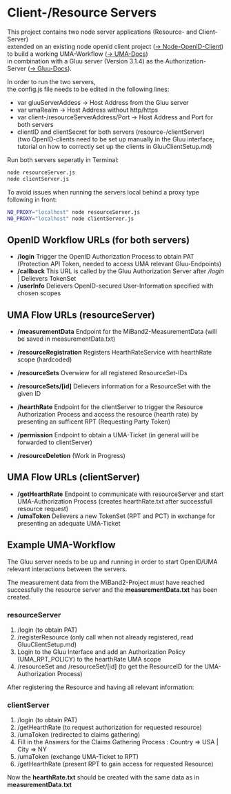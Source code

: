 Client-/Resource Servers
==============================
This project contains two node server applications (Resource- and Client-Server)  
extended on an existing node openid client project ([-> Node-OpenID-Client](https://github.com/panva/node-openid-client))  
to build a working UMA-Workflow
([-> UMA-Docs](https://docs.kantarainitiative.org/uma/rec-uma-core.html))  
in combination with a Gluu server (Version 3.1.4) as
the Authorization-Server ([-> Gluu-Docs](https://gluu.org/docs/ce/3.1.4/)).

In order to run the two servers,   
the config.js file needs to be edited in the following lines:
- var gluuServerAddess -> Host Address from the Gluu server
- var umaRealm -> Host Address without http/https
- var client-/resourceServerAddress/Port -> Host Address and Port for both servers
- clientID and clientSecret for both servers (resource-/clientServer)  
(two OpenID-clients need to be set up manually in the Gluu interface,  
tutorial on how to correctly set up the clients in GluuClientSetup.md)

Run both servers seperatly in Terminal:
```sh
node resourceServer.js
node clientServer.js
```
To avoid issues when running the servers local behind a proxy type following in front:
```sh
NO_PROXY="localhost" node resourceServer.js
NO_PROXY="localhost" node clientServer.js
```

OpenID Workflow URLs (for both servers)
---

- **/login** Trigger the OpenID Authorization Process to obtain PAT (Protection API Token, needed to access UMA relevant Gluu-Endpoints)
- **/callback** This URL is called by the Gluu Authorization Server after */login* | Delievers TokenSet
- **/userInfo** Delievers OpenID-secured User-Information specified with chosen scopes

UMA Flow URLs (resourceServer)
---
- **/measurementData**  Endpoint for the MiBand2-MeasurementData (will be saved in measurementData.txt)
- **/resourceRegistration** Registers HearthRateService with hearthRate scope (hardcoded)
- **/resourceSets** Overwiew for all registered ResourceSet-IDs
- **/resourceSets/[id]** Delievers information for a ResourceSet with the given ID
- **/hearthRate** Endpoint for the clientServer to trigger the Resource Authorization Process and access the resource (hearth rate) by presenting an sufficent RPT (Requesting Party Token)
- **/permission** Endpoint to obtain a UMA-Ticket (in general will be forwarded to clientServer)

- **/resourceDeletion** (Work in Progress)

UMA Flow URLs (clientServer)
---

- **/getHearthRate** Endpoint to communicate with resourceServer and start UMA-Authorization Process (creates hearthRate.txt after successfull resource request)
- **/umaToken** Delievers a new TokenSet (RPT and PCT) in exchange for presenting an adequate UMA-Ticket

Example UMA-Workflow
---

The Gluu server needs to be up and running in order to start OpenID/UMA relevant interactions between the servers.

The measurement data from the MiBand2-Project must have reached successfully the resource server and the **measurementData.txt** has been created.

### resourceServer

1. /login (to obtain PAT)
2. /registerResource (only call when not already registered, read GluuClientSetup.md)
3. Login to the Gluu Interface and add an Authorization Policy (UMA_RPT_POLICY) to the hearthRate UMA scope
4. /resourceSet and /resourceSet/[id] (to get the ResourceID for the UMA-Authorization Process)  

After registering the Resource and having all relevant information:

### clientServer

1. /login (to obtain PAT)
2. /getHearthRate (to request authorization for requested resource)
3. /umaToken (redirected to claims gathering)
4. Fill in the Answers for the Claims Gathering Process : Country => USA | City => NY
5. /umaToken (exchange UMA-Ticket to RPT)
6. /getHearthRate (present RPT to gain access for requested Resource)

Now the **hearthRate.txt** should be created with the same data as in **measurementData.txt**
